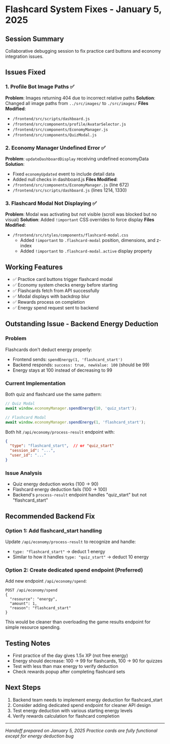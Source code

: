 # Flashcard System Fixes - January 5, 2025

## Session Summary
Collaborative debugging session to fix practice card buttons and economy integration issues.

## Issues Fixed

### 1. Profile Bot Image Paths ✅
**Problem**: Images returning 404 due to incorrect relative paths
**Solution**: Changed all image paths from `../src/images/` to `./src/images/`
**Files Modified**:
- `/frontend/src/scripts/dashboard.js`
- `/frontend/src/components/profile/AvatarSelector.js`
- `/frontend/src/components/EconomyManager.js`
- `/frontend/src/components/QuizModal.js`

### 2. Economy Manager Undefined Error ✅
**Problem**: `updateDashboardDisplay` receiving undefined economyData
**Solution**: 
- Fixed `economyUpdated` event to include detail data
- Added null checks in dashboard.js
**Files Modified**:
- `/frontend/src/components/EconomyManager.js` (line 672)
- `/frontend/src/scripts/dashboard.js` (lines 1214, 1330)

### 3. Flashcard Modal Not Displaying ✅
**Problem**: Modal was activating but not visible (scroll was blocked but no visual)
**Solution**: Added `!important` CSS overrides to force display
**Files Modified**:
- `/frontend/src/styles/components/flashcard-modal.css`
  - Added `!important` to `.flashcard-modal` position, dimensions, and z-index
  - Added `!important` to `.flashcard-modal.active` display property

## Working Features
- ✅ Practice card buttons trigger flashcard modal
- ✅ Economy system checks energy before starting
- ✅ Flashcards fetch from API successfully
- ✅ Modal displays with backdrop blur
- ✅ Rewards process on completion
- ✅ Energy spend request sent to backend

## Outstanding Issue - Backend Energy Deduction

### Problem
Flashcards don't deduct energy properly:
- Frontend sends: `spendEnergy(1, 'flashcard_start')`
- Backend responds: `success: true, newValue: 100` (should be 99)
- Energy stays at 100 instead of decreasing to 99

### Current Implementation
Both quiz and flashcard use the same pattern:
```javascript
// Quiz Modal
await window.economyManager.spendEnergy(10, 'quiz_start');

// Flashcard Modal  
await window.economyManager.spendEnergy(1, 'flashcard_start');
```

Both hit `/api/economy/process-result` endpoint with:
```json
{
  "type": "flashcard_start",  // or "quiz_start"
  "session_id": "...",
  "user_id": "..."
}
```

### Issue Analysis
- Quiz energy deduction works (100 → 90)
- Flashcard energy deduction fails (100 → 100)
- Backend's `process-result` endpoint handles "quiz_start" but not "flashcard_start"

## Recommended Backend Fix

### Option 1: Add flashcard_start handling
Update `/api/economy/process-result` to recognize and handle:
- `type: "flashcard_start"` → deduct 1 energy
- Similar to how it handles `type: "quiz_start"` → deduct 10 energy

### Option 2: Create dedicated spend endpoint (Preferred)
Add new endpoint `/api/economy/spend`:
```
POST /api/economy/spend
{
  "resource": "energy",
  "amount": 1,
  "reason": "flashcard_start"
}
```

This would be cleaner than overloading the game results endpoint for simple resource spending.

## Testing Notes
- First practice of the day gives 1.5x XP (not free energy)
- Energy should decrease: 100 → 99 for flashcards, 100 → 90 for quizzes
- Test with less than max energy to verify deduction
- Check rewards popup after completing flashcard sets

## Next Steps
1. Backend team needs to implement energy deduction for flashcard_start
2. Consider adding dedicated spend endpoint for cleaner API design
3. Test energy deduction with various starting energy levels
4. Verify rewards calculation for flashcard completion

---

*Handoff prepared on January 5, 2025*
*Practice cards are fully functional except for energy deduction bug*